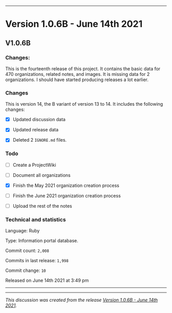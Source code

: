 ***

# Version 1.0.6B - June 14th 2021

## V1.0.6B

### Changes:

This is the fourteenth release of this project. It contains the basic data for 470 organizations, <!-- (fork count minus 2) !--> related notes, and images. It is missing data for 2 organizations. I should have started producing releases a lot earlier.

### Changes

This is version 14, the B variant of version 13 to 14. It includes the following changes:

- [x] Updated discussion data

- [x] Updated release data

- [x] Deleted 2 `IGNORE.md` files.

### Todo

- [ ] Create a ProjectWiki

- [ ] Document all organizations

- [x] Finish the May 2021 organization creation process

- [ ] Finish the June 2021 organization creation process

- [ ] Upload the rest of the notes

### Technical and statistics

Language: Ruby

Type: Information portal database.

Commit count: `2,008`

Commits in last release: `1,998`

Commit change: `10`

Released on June 14th 2021 at 3:49 pm

***

<hr /><em>This discussion was created from the release <a href='https://github.com/seanpm2001/GitHub_Organization_Info/releases/tag/V1.0.6B'>Version 1.0.6B - June 14th 2021</a>.</em>
